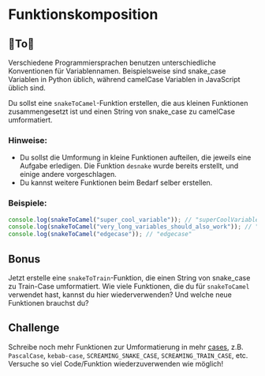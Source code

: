 # Funktionskomposition

## 🐍To🐪

Verschiedene Programmiersprachen benutzen unterschiedliche Konventionen für Variablennamen. Beispielsweise sind snake_case Variablen in Python üblich, während camelCase Variablen in JavaScript üblich sind.

Du sollst eine `snakeToCamel`-Funktion erstellen, die aus kleinen Funktionen zusammengesetzt ist und einen String von snake_case zu camelCase umformatiert.

### Hinweise:

- Du sollst die Umformung in kleine Funktionen aufteilen, die jeweils eine Aufgabe erledigen. Die Funktion `desnake` wurde bereits erstellt, und einige andere vorgeschlagen.
- Du kannst weitere Funktionen beim Bedarf selber erstellen.

### Beispiele:
```js
console.log(snakeToCamel("super_cool_variable")); // "superCoolVariable"
console.log(snakeToCamel("very_long_variables_should_also_work")); // "veryLongVariablesShouldAlsoWork"
console.log(snakeToCamel("edgecase")); // "edgecase"
```

## Bonus

Jetzt erstelle eine `snakeToTrain`-Funktion, die einen String von snake_case zu Train-Case umformatiert. Wie viele Funktionen, die du für `snakeToCamel` verwendet hast, kannst du hier wiederverwenden? Und welche neue Funktionen brauchst du?

## Challenge

Schreibe noch mehr Funktionen zur Umformatierung in mehr [cases](https://en.wikipedia.org/wiki/Naming_convention_(programming)#Multiple-word_identifiers), z.B. `PascalCase`, `kebab-case`, `SCREAMING_SNAKE_CASE`, `SCREAMING_TRAIN_CASE`, etc. Versuche so viel Code/Funktion wiederzuverwenden wie möglich!
